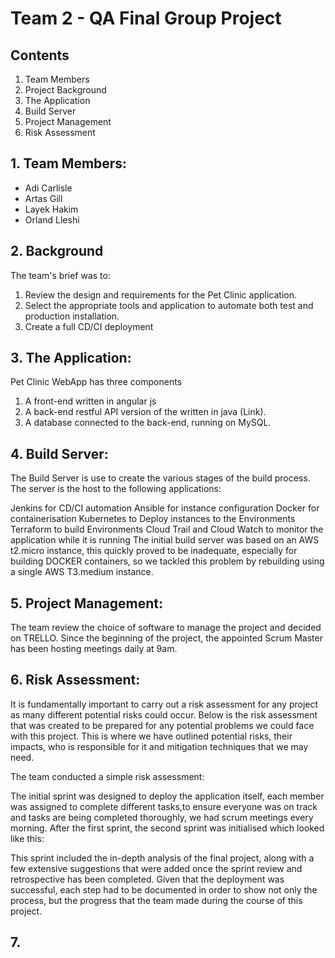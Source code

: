 # Team 2 - QA Final Group Project 

## Contents
1. Team Members
2. Project Background
3. The Application
4. Build Server
5. Project Management
6. Risk Assessment


## 1. Team Members:
* Adi Carlisle
* Artas Gill
* Layek Hakim
* Orland Lleshi


## 2. Background
The team's brief was to:
1. Review the design and requirements for the Pet Clinic application.
2. Select the appropriate tools and application to automate both test and production installation.
3. Create a full CD/CI deployment

## 3. The Application:
Pet Clinic WebApp has three components
1. A front-end written in angular js 
2. A back-end restful API version of the written in java (Link). 
3. A database connected to the back-end, running on MySQL.

## 4. Build Server:
The Build Server is use to create the various stages of the build process. The server is the host to the following applications:

Jenkins for CD/CI automation
Ansible for instance configuration
Docker for containerisation
Kubernetes to Deploy instances to the Environments
Terraform to build Environments
Cloud Trail and Cloud Watch to monitor the application while it is running
The initial build server was based on an AWS t2.micro instance, this quickly proved to be inadequate, especially for building DOCKER containers, so we tackled this problem by rebuilding using a single AWS T3.medium instance.

## 5. Project Management:
The team review the choice of software to manage the project and decided on TRELLO. Since the beginning of the project, the appointed Scrum Master has been hosting meetings daily at 9am.
![]()

## 6. Risk Assessment:
It is fundamentally important to carry out a risk assessment for any project as many different potential risks could occur. Below is the risk assessment that was created to be prepared for any potential problems we could face with this project. This is where we have outlined potential risks, their impacts, who is responsible for it and mitigation techniques that we may need. 

The team conducted a simple risk assessment:
![]()




The initial sprint was designed to deploy the application itself, each member was assigned to complete different tasks,to ensure everyone was on track and tasks are being completed thoroughly, we had scrum meetings every morning. After the first sprint, the second sprint was initialised which looked like this:

This sprint included the in-depth analysis of the final project, along with a few extensive suggestions that were added once the sprint review and retrospective has been completed. Given that the deployment was successful, each step had to be documented in order to show not only the process, but the progress that the team made during the course of this project.



## 7. 

